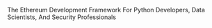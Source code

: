 The Ethereum Development Framework For Python Developers, Data Scientists, And Security Professionals